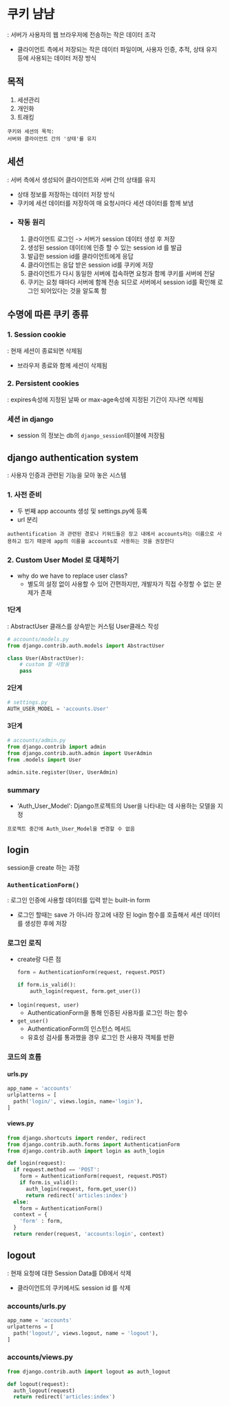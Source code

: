 # 쿠키 냠냠
: 서버가 사용자의 웹 브라우저에 전송하는 작은 데이터 조각
- 클라이언트 측에서 저장되는 작은 데이터 파일이며, 사용자 인증, 추적, 상태 유지 등에 사용되는 데이터 저장 방식
## 목적
1. 세션관리
2. 개인화
3. 트래킹

```
쿠키와 세션의 목적:
서버와 클라이언트 간의 '상태'를 유지
```
## 세션
: 서버 측에서 생성되어 클라이언트와 서버 간의 상태를 유지
- 상태 정보를 저장하는 데이터 저장 방식 
- 쿠키에 세션 데이터를 저장하여 매 요청시마다 세션 데이터를 함께 보냄 
- ### 작동 원리 
    1. 클라이언트 로그인 -> 서버가 session 데이터 생성 후 저장
    2. 생성된 session 데이터에 인증 할 수 있는 session id 를 발급
    3. 발급한 session id를 클라이언트에게 응답
    4. 클라이언트는 응답 받은 session id를 쿠키에 저장
    5. 클라이언트가 다시 동일한 서버에 접속하면 요청과 함께 쿠키를 서버에 전달
    6. 쿠키는 요청 때마다 서버에 함께 전송 되므로 서버에서 session id를 확인해 로그인 되어있다는 것을 알도록 함
  
## 수명에 따른 쿠키 종류
### 1. Session cookie
: 현재 세션이 종료되면 삭제됨
- 브라우저 종료와 함께 세션이 삭제됨
### 2. Persistent cookies
: expires속성에 지정된 날짜 or max-age속성에 지정된 기간이 지나면 삭제됨
### 세션 in django
- session 의 정보는 db의 `django_session`테이블에 저장됨

## django authentication system
: 사용자 인증과 관련된 기능을 모아 놓은 시스템
### 1. 사전 준비
- 두 번째 app accounts 생성 및 settings.py에 등록
- url 분리

```
authentification 과 관련된 경로나 키워드들은 장고 내에서 accounts라는 이름으로 사용하고 있기 때문에 app의 이름을 accounts로 사용하는 것을 권장한다
```

### 2. Custom User Model 로 대체하기
- why do we have to replace user class?
  - 별도의 설정 없이 사용할 수 있어 간편하지만, 개발자가 직접 수정할 수 없는 문제가 존재

#### 1단계
: AbstractUser 클래스를 상속받는 커스텀 User클래스 작성
```python 
# accounts/models.py
from django.contrib.auth.models import AbstractUser

class User(AbstractUser):
    # custom 할 사항들
    pass
```
#### 2단계
```python
# settings.py 
AUTH_USER_MODEL = 'accounts.User'
```
#### 3단계
```python 
# accounts/admin.py
from django.contrib import admin
from django.contrib.auth.admin import UserAdmin 
from .models import User

admin.site.register(User, UserAdmin)
```
### summary
- 'Auth_User_Model': Django프로젝트의 User을 나타내는 데 사용하는 모델을 지정
```
프로젝트 중간에 Auth_User_Model을 변경할 수 없음
```
## login
session을 create 하는 과정
### `AuthenticationForm()`
: 로그인 인증에 사용할 데이터를 입력 받는 built-in form
- 로그인 할때는 save 가 아니라 장고에 내장 된 login 함수를 호출해서 세션 데이터를 생성한 후에 저장 
### 로그인 로직
- create랑 다른 점
    ```python
    form = AuthenticationForm(request, request.POST)
    ```
    ```python
    if form.is_valid():
        auth_login(request, form.get_user())
    ```
- `login(request, user)`
  - AuthenticationForm을 통해 인증된 사용자를 로그인 하는 함수 
- `get_user()`
  - AuthenticationForm의 인스턴스 메서드
  - 유효성 검사를 통과했을 경우 로그인 한 사용자 객체를 반환
### 코드의 흐름 
#### urls.py 
```python 
app_name = 'accounts'
urlplatterns = [
  path('login/', views.login, name='login'),
]
```
#### views.py
```python 
from django.shortcuts import render, redirect
from django.contrib.auth.forms import AuthenticationForm
from django.contrib.auth import login as auth_login

def login(request):
  if request.method == 'POST':
    form = AuthenticationForm(request, request.POST)
    if form.is_valid():
      auth_login(request, form.get_user())
      return redirect('articles:index')
  else:
    form = AuthenticationForm()
  context = {
    'form' : form, 
  }
  return render(request, 'accounts:login', context)
```
## logout
: 현재 요청에 대한 Session Data를 DB에서 삭제 
- 클라이언트의 쿠키에서도 session id 를 삭제
### accounts/urls.py
```python 
app_name = 'accounts'
urlpatterns = [
  path('logout/', views.logout, name = 'logout'),
]
```
### accounts/views.py
```python 
from django.contrib.auth import logout as auth_logout

def logout(request):
  auth_logout(request)
  return redirect('articles:index')

```